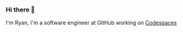 ### Hi there 👋

I'm Ryan, I'm a software engineer at GitHub working on [Codespaces](https://github.com/features/codespaces)
